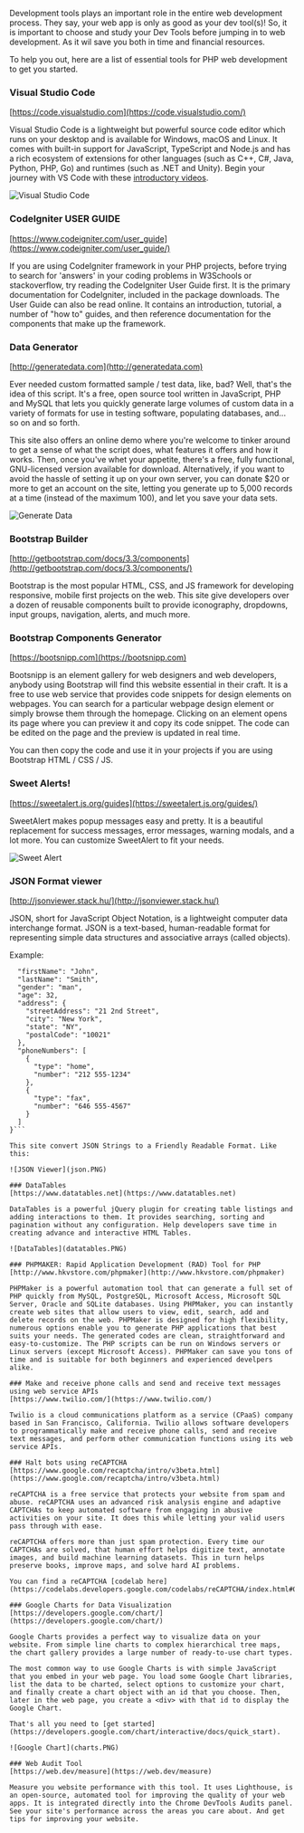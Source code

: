 Development tools plays an important role in the entire web development process. They say, your web app is only as good as your dev tool(s)! So, it is important to choose and study your Dev Tools before jumping in to web development. As it wil save you both in time and financial resources.

To help you out, here are a list of essential tools for PHP web development to get you started. 

### Visual Studio Code
[https://code.visualstudio.com](https://code.visualstudio.com/)

Visual Studio Code is a lightweight but powerful source code editor which runs on your desktop and is available for Windows, macOS and Linux. It comes with built-in support for JavaScript, TypeScript and Node.js and has a rich ecosystem of extensions for other languages (such as C++, C#, Java, Python, PHP, Go) and runtimes (such as .NET and Unity). Begin your journey with VS Code with these [introductory videos](https://code.visualstudio.com/docs/getstarted/introvideos).

![Visual Studio Code](vsc.PNG)

### CodeIgniter USER GUIDE
[https://www.codeigniter.com/user_guide](https://www.codeigniter.com/user_guide/)

If you are using CodeIgniter framework in your PHP projects, before trying to search for 'answers' in your coding problems in W3Schools or stackoverflow, try reading the CodeIgniter User Guide first. It is the primary documentation for CodeIgniter, included in the package downloads. The User Guide can also be read online. It contains an introduction, tutorial, a number of "how to" guides, and then reference documentation for the components that make up the framework.

### Data Generator
[http://generatedata.com](http://generatedata.com)

Ever needed custom formatted sample / test data, like, bad? Well, that's the idea of this script. It's a free, open source tool written in JavaScript, PHP and MySQL that lets you quickly generate large volumes of custom data in a variety of formats for use in testing software, populating databases, and... so on and so forth.

This site also offers an online demo where you're welcome to tinker around to get a sense of what the script does, what features it offers and how it works. Then, once you've whet your appetite, there's a free, fully functional, GNU-licensed version available for download. Alternatively, if you want to avoid the hassle of setting it up on your own server, you can donate $20 or more to get an account on the site, letting you generate up to 5,000 records at a time (instead of the maximum 100), and let you save your data sets. 

![Generate Data](generate.PNG)

### Bootstrap Builder
[http://getbootstrap.com/docs/3.3/components](http://getbootstrap.com/docs/3.3/components/)

Bootstrap is the most popular HTML, CSS, and JS framework for developing responsive, mobile first projects on the web. This site give developers over a dozen of reusable components built to provide iconography, dropdowns, input groups, navigation, alerts, and much more. 

### Bootstrap Components Generator
[https://bootsnipp.com](https://bootsnipp.com)

Bootsnipp is an element gallery for web designers and web developers, anybody using Bootstrap will find this website essential in their craft. It is a free to use web service that provides code snippets for design elements on webpages. You can search for a particular webpage design element or simply browse them through the homepage. Clicking on an element opens its page where you can preview it and copy its code snippet. The code can be edited on the page and the preview is updated in real time.

You can then copy the code and use it in your projects if you are using Bootstrap HTML / CSS / JS.

### Sweet Alerts!
[https://sweetalert.js.org/guides](https://sweetalert.js.org/guides/)

SweetAlert makes popup messages easy and pretty. It is a beautiful replacement for success messages, error messages, warning modals, and a lot more. You can customize SweetAlert to fit your needs. 

![Sweet Alert](alerts.PNG)

### JSON Format viewer
[http://jsonviewer.stack.hu/](http://jsonviewer.stack.hu/)

JSON, short for JavaScript Object Notation, is a lightweight computer data interchange format. JSON is a text-based, human-readable format for representing simple data structures and associative arrays (called objects).

Example:

```{
  "firstName": "John",
  "lastName": "Smith",
  "gender": "man",
  "age": 32,
  "address": {
    "streetAddress": "21 2nd Street",
    "city": "New York",
    "state": "NY",
    "postalCode": "10021"
  },
  "phoneNumbers": [
    {
      "type": "home",
      "number": "212 555-1234"
    },
    {
      "type": "fax",
      "number": "646 555-4567"
    }
  ]
}```

This site convert JSON Strings to a Friendly Readable Format. Like this:

![JSON Viewer](json.PNG)

### DataTables
[https://www.datatables.net](https://www.datatables.net)

DataTables is a powerful jQuery plugin for creating table listings and adding interactions to them. It provides searching, sorting and pagination without any configuration. Help developers save time in creating advance and interactive HTML Tables.

![DataTables](datatables.PNG)

### PHPMAKER: Rapid Application Development (RAD) Tool for PHP
[http://www.hkvstore.com/phpmaker](http://www.hkvstore.com/phpmaker)

PHPMaker is a powerful automation tool that can generate a full set of PHP quickly from MySQL, PostgreSQL, Microsoft Access, Microsoft SQL Server, Oracle and SQLite databases. Using PHPMaker, you can instantly create web sites that allow users to view, edit, search, add and delete records on the web. PHPMaker is designed for high flexibility, numerous options enable you to generate PHP applications that best suits your needs. The generated codes are clean, straightforward and easy-to-customize. The PHP scripts can be run on Windows servers or Linux servers (except Microsoft Access). PHPMaker can save you tons of time and is suitable for both beginners and experienced develpers alike.

### Make and receive phone calls and send and receive text messages using web service APIs
[https://www.twilio.com/](https://www.twilio.com/)

Twilio is a cloud communications platform as a service (CPaaS) company based in San Francisco, California. Twilio allows software developers to programmatically make and receive phone calls, send and receive text messages, and perform other communication functions using its web service APIs.

### Halt bots using reCAPTCHA
[https://www.google.com/recaptcha/intro/v3beta.html](https://www.google.com/recaptcha/intro/v3beta.html)

reCAPTCHA is a free service that protects your website from spam and abuse. reCAPTCHA uses an advanced risk analysis engine and adaptive CAPTCHAs to keep automated software from engaging in abusive activities on your site. It does this while letting your valid users pass through with ease.

reCAPTCHA offers more than just spam protection. Every time our CAPTCHAs are solved, that human effort helps digitize text, annotate images, and build machine learning datasets. This in turn helps preserve books, improve maps, and solve hard AI problems.

You can find a reCAPTCHA [codelab here](https://codelabs.developers.google.com/codelabs/reCAPTCHA/index.html#0).

### Google Charts for Data Visualization
[https://developers.google.com/chart/](https://developers.google.com/chart/)

Google Charts provides a perfect way to visualize data on your website. From simple line charts to complex hierarchical tree maps, the chart gallery provides a large number of ready-to-use chart types.

The most common way to use Google Charts is with simple JavaScript that you embed in your web page. You load some Google Chart libraries, list the data to be charted, select options to customize your chart, and finally create a chart object with an id that you choose. Then, later in the web page, you create a <div> with that id to display the Google Chart.

That's all you need to [get started](https://developers.google.com/chart/interactive/docs/quick_start).

![Google Chart](charts.PNG)

### Web Audit Tool
[https://web.dev/measure](https://web.dev/measure)

Measure you website performance with this tool. It uses Lighthouse, is an open-source, automated tool for improving the quality of your web apps. It is integrated directly into the Chrome DevTools Audits panel. See your site's performance across the areas you care about. And get tips for improving your website.



